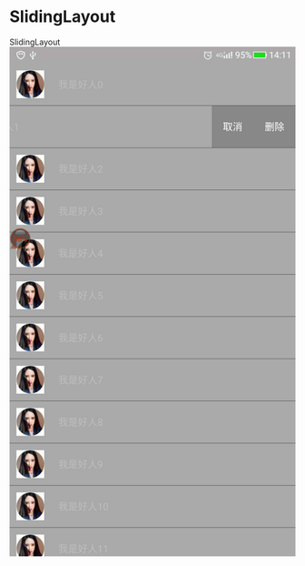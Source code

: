 # SlidingLayout
SlidingLayout
![ABC](https://github.com/Mr-LiBo/SlidingLayout/blob/master/img/img.jpg)